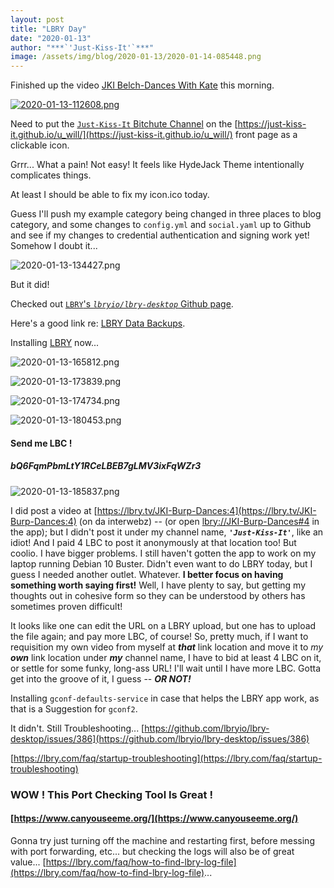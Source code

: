 ```yaml
---
layout: post
title: "LBRY Day"
date: "2020-01-13"
author: "***`'Just-Kiss-It'`***"
image: /assets/img/blog/2020-01-13/2020-01-14-085448.png
---
```



Finished up the video [JKI Belch-Dances With Kate](https://www.bitchute.com/video/XuTbrtu4CmzG/) this morning.

[![2020-01-13-112608.png](https://i.imgur.com/Bah4J57.png)](https://www.bitchute.com/video/XuTbrtu4CmzG/)

Need to put the [`Just-Kiss-It` Bitchute Channel](https://www.bitchute.com/channel/just-kiss-it/) on the [https://just-kiss-it.github.io/u_will/](https://just-kiss-it.github.io/u_will/)  front page as a clickable icon.

Grrr... What a pain! Not easy! It feels like HydeJack Theme intentionally complicates things.


At least I should be able to fix my icon.ico today.

Guess I'll push my example category being changed in three places to blog category, and some changes to `config.yml` and `social.yaml` up to Github and see if my changes to credential authentication and signing work yet! Somehow I doubt it...

![2020-01-13-134427.png](https://i.imgur.com/AIBP7fO.png)

But it did!

Checked out [`LBRY`'s *`lbryio/lbry-desktop`* Github page](https://github.com/lbryio/lbry-desktop/).

Here's a good link re: [LBRY Data Backups](https://lbry.com/faq/backup-data).

Installing [LBRY](https://lbry.com/) now...

![2020-01-13-165812.png](https://i.imgur.com/Xby7uP6.png)

![2020-01-13-173839.png](https://i.imgur.com/31RmUX2.png)

![2020-01-13-174734.png](https://i.imgur.com/O5vqVYp.png)

![2020-01-13-180453.png](https://i.imgur.com/q1P3xgp.png)

#### Send me LBC !

##### bQ6FqmPbmLtY1RCeLBEB7gLMV3ixFqWZr3

![2020-01-13-185837.png](https://i.imgur.com/SRGpGfz.png)

I did post a video at [https://lbry.tv/JKI-Burp-Dances:4](https://lbry.tv/JKI-Burp-Dances:4) (on da interwebz) -- (or open [lbry://JKI-Burp-Dances#4](lbry://JKI-Burp-Dances#4) in the app); but I didn't post it under my channel name, ***`'Just-Kiss-It'`***, like an idiot! And I paid 4 LBC to post it anonymously at that location too! But coolio. I have bigger problems. I still haven't gotten the app to work on my laptop running Debian 10 Buster. Didn't even want to do LBRY today, but I guess I needed another outlet. Whatever. **I better focus on having something worth saying first!** Well, I have plenty to say, but getting my thoughts out in cohesive form so they can be understood by others has sometimes proven difficult!

It looks like one can edit the URL on a LBRY upload, but one has to upload the file again; and pay more LBC, of course! So, pretty much, if I want to requisition my own video from myself at ***that*** link location and move it to *my* ***own*** link location under ***my*** channel name, I have to bid at least 4 LBC on it, or settle for some funky, long-ass URL! I'll wait until I have more LBC. Gotta get into the groove of it, I guess -- ***OR NOT!***

Installing `gconf-defaults-service` in case that helps the LBRY app work, as that is a Suggestion for `gconf2`.

It didn't. Still Troubleshooting... [https://github.com/lbryio/lbry-desktop/issues/386](https://github.com/lbryio/lbry-desktop/issues/386)

[https://lbry.com/faq/startup-troubleshooting](https://lbry.com/faq/startup-troubleshooting)

### WOW ! This Port Checking Tool Is Great !
#### [https://www.canyouseeme.org/](https://www.canyouseeme.org/)

Gonna try just turning off the machine and restarting first, before messing with port forwarding, etc... but checking the logs will also be of great value... [https://lbry.com/faq/how-to-find-lbry-log-file](https://lbry.com/faq/how-to-find-lbry-log-file)...
